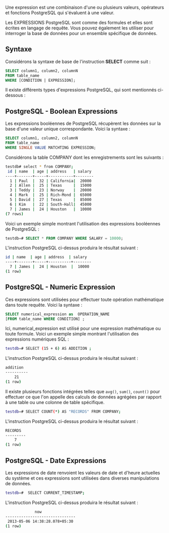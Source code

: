 Une expression est une combinaison d'une ou plusieurs valeurs, opérateurs et fonctions PostgreSQL qui s'évaluent à une valeur.

Les EXPRESSIONS PostgreSQL sont comme des formules et elles sont écrites en langage de requête. Vous pouvez également les utiliser pour interroger la base de données pour un ensemble spécifique de données.

## Syntaxe

Considérons la syntaxe de base de l'instruction **SELECT** comme suit :

```sql
SELECT column1, column2, columnN
FROM table_name
WHERE [CONDITION | EXPRESSION];
```

Il existe différents types d'expressions PostgreSQL, qui sont mentionnés ci-dessous :

## PostgreSQL - Boolean Expressions

Les expressions booléennes de PostgreSQL récupèrent les données sur la base d'une valeur unique correspondante. Voici la syntaxe :

```sql
SELECT column1, column2, columnN
FROM table_name
WHERE SINGLE VALUE MATCHTING EXPRESSION;
```

Considérons la table COMPANY dont les enregistrements sont les suivants :

```bash
testdb# select * from COMPANY;
 id | name  | age | address   | salary
----+-------+-----+-----------+--------
  1 | Paul  |  32 | California|  20000
  2 | Allen |  25 | Texas     |  15000
  3 | Teddy |  23 | Norway    |  20000
  4 | Mark  |  25 | Rich-Mond |  65000
  5 | David |  27 | Texas     |  85000
  6 | Kim   |  22 | South-Hall|  45000
  7 | James |  24 | Houston   |  10000
(7 rows)
```

Voici un exemple simple montrant l'utilisation des expressions booléennes de PostgreSQL :

```sql
testdb=# SELECT * FROM COMPANY WHERE SALARY = 10000;
```

L'instruction PostgreSQL ci-dessus produira le résultat suivant :

```bash
id | name  | age | address  | salary
----+-------+-----+----------+--------
  7 | James |  24 | Houston  |  10000
(1 row)
```

## PostgreSQL - Numeric Expression

Ces expressions sont utilisées pour effectuer toute opération mathématique dans toute requête. Voici la syntaxe :

```sql
SELECT numerical_expression as  OPERATION_NAME
[FROM table_name WHERE CONDITION] ;
```

Ici, numerical_expression est utilisé pour une expression mathématique ou toute formule. Voici un exemple simple montrant l'utilisation des expressions numériques SQL :

```bash
testdb=# SELECT (15 + 6) AS ADDITION ;
```

L'instruction PostgreSQL ci-dessus produira le résultat suivant :

```bash
addition
----------
    21
(1 row)
```

Il existe plusieurs fonctions intégrées telles que ```avg()```, ```sum()```, ```count()``` pour effectuer ce que l'on appelle des calculs de données agrégées par rapport à une table ou une colonne de table spécifique.

```bash
testdb=# SELECT COUNT(*) AS "RECORDS" FROM COMPANY;
```

L'instruction PostgreSQL ci-dessus produira le résultat suivant :

```bash
RECORDS
---------
    7
(1 row)
```

## PostgreSQL - Date Expressions

Les expressions de date renvoient les valeurs de date et d'heure actuelles du système et ces expressions sont utilisées dans diverses manipulations de données.

```bash
testdb=#  SELECT CURRENT_TIMESTAMP;
```

L'instruction PostgreSQL ci-dessus produira le résultat suivant :

```bash
             now
-------------------------------
 2013-05-06 14:38:28.078+05:30
(1 row)
```
